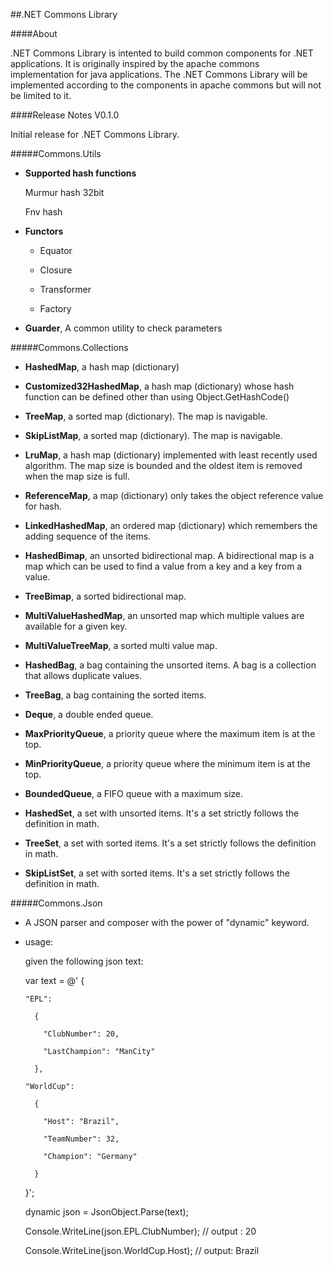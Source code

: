 ##.NET Commons Library

####About

.NET Commons Library is intented to build common components for .NET applications. It is originally inspired by the apache commons implementation for java applications. The .NET Commons Library will be implemented according to the components in apache commons but will not be limited to it.

####Release Notes V0.1.0

Initial release for .NET Commons Library.

#####Commons.Utils

  * __Supported hash functions__

    Murmur hash 32bit
    
    Fnv hash
    
  * __Functors__
  
    * Equator
    
    * Closure
    
    * Transformer
    
    * Factory
    
  * __Guarder__, A common utility to check parameters
  
#####Commons.Collections

  * __HashedMap__, a hash map (dictionary)
  
  * __Customized32HashedMap__, a hash map (dictionary) whose hash function can be defined other than using Object.GetHashCode()
  
  * __TreeMap__, a sorted map (dictionary). The map is navigable.
  
  * __SkipListMap__, a sorted map (dictionary). The map is navigable.
  
  * __LruMap__, a hash map (dictionary) implemented with least recently used algorithm. The map size is bounded and the oldest item is removed when the map size is full.
  
  * __ReferenceMap__, a map (dictionary) only takes the object reference value for hash.
  
  * __LinkedHashedMap__, an ordered map (dictionary) which remembers the adding sequence of the items.
  
  * __HashedBimap__, an unsorted bidirectional map. A bidirectional map is a map which can be used to find a value from a key and a key from a value.
  
  * __TreeBimap__, a sorted bidirectional map. 
  
  * __MultiValueHashedMap__, an unsorted map which multiple values are available for a given key.
  
  * __MultiValueTreeMap__, a sorted multi value map.
  
  * __HashedBag__, a bag containing the unsorted items. A bag is a collection that allows duplicate values.
  
  * __TreeBag__, a bag containing the sorted items.
  
  * __Deque__, a double ended queue.
  
  * __MaxPriorityQueue__, a priority queue where the maximum item is at the top.
  
  * __MinPriorityQueue__, a priority queue where the minimum item is at the top.
  
  * __BoundedQueue__, a FIFO queue with a maximum size.
  
  * __HashedSet__, a set with unsorted items. It's a set strictly follows the definition in math.
  
  * __TreeSet__, a set with sorted items. It's a set strictly follows the definition in math.
  
  * __SkipListSet__, a set with sorted items. It's a set strictly follows the definition in math.
  
#####Commons.Json

  * A JSON parser and composer with the power of "dynamic" keyword.
  
  * usage:
  
      given the following json text:
    
      var text = @'
      {
    
        "EPL": 
      
          {
        
            "ClubNumber": 20,
          
            "LastChampion": "ManCity"
          
          },
        
        "WorldCup":
      
          {
        
            "Host": "Brazil",
          
            "TeamNumber": 32,
          
            "Champion": "Germany"
          
          }
      }';
    
      dynamic json = JsonObject.Parse(text);
    
      Console.WriteLine(json.EPL.ClubNumber); // output : 20
    
      Console.WriteLine(json.WorldCup.Host); // output: Brazil
    

